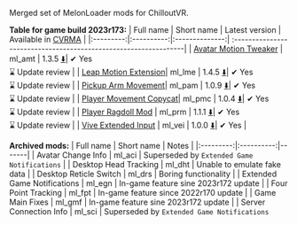 Merged set of MelonLoader mods for ChilloutVR.

**Table for game build 2023r173:**
| Full name | Short name | Latest version | Available in [CVRMA](https://github.com/knah/CVRMelonAssistant) |
|:---------:|:----------:|:--------------:| :----------------------------------------------------------------|
| [Avatar Motion Tweaker](/ml_amt/README.md) | ml_amt | 1.3.5 [:arrow_down:](../../releases/latest/download/ml_amt.dll)| ✔ Yes<br>⌛ Update review |
| [Leap Motion Extension](/ml_lme/README.md)| ml_lme | 1.4.5 [:arrow_down:](../../releases/latest/download/ml_lme.dll)| ✔ Yes<br>⌛ Update review |
| [Pickup Arm Movement](/ml_pam/README.md)| ml_pam | 1.0.9 [:arrow_down:](../../releases/latest/download/ml_pam.dll)| ✔ Yes<br>⌛ Update review |
| [Player Movement Copycat](/ml_pmc/README.md)| ml_pmc | 1.0.4 [:arrow_down:](../../releases/latest/download/ml_pmc.dll)| ✔ Yes<br>⌛ Update review |
| [Player Ragdoll Mod](/ml_prm/README.md) | ml_prm | 1.1.1 [:arrow_down:](../../releases/latest/download/ml_prm.dll)| ✔ Yes<br>⌛ Update review |
| [Vive Extended Input](/ml_vei/README.md) | ml_vei | 1.0.0 [:arrow_down:](../../releases/latest/download/ml_vei.dll)| ✔ Yes |

**Archived mods:**
| Full name | Short name | Notes |
|:---------:|:----------:|-------|
| Avatar Change Info | ml_aci | Superseded by `Extended Game Notifications` |
| Desktop Head Tracking | ml_dht | Unable to emulate fake data |
| Desktop Reticle Switch | ml_drs | Boring functionality |
| Extended Game Notifications | ml_egn | In-game feature sine 2023r172 update |
| Four Point Tracking | ml_fpt | In-game feature since 2022r170 update |
| Game Main Fixes | ml_gmf | In-game feature sine 2023r172 update |
| Server Connection Info | ml_sci | Superseded by `Extended Game Notifications`
